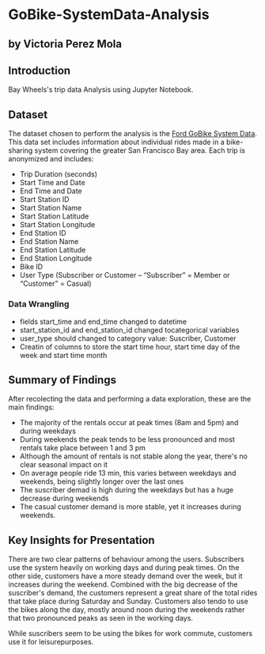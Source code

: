 # GoBike-SystemData-Analysis
## by Victoria Perez Mola

## Introduction
Bay Wheels's trip data Analysis using Jupyter Notebook.


## Dataset
The dataset chosen to perform the analysis is the [Ford GoBike System Data](https://www.lyft.com/bikes/bay-wheels/system-data).
This data set includes information about individual rides made in a bike-sharing system covering the greater San Francisco Bay area.
Each trip is anonymized and includes:
* Trip Duration (seconds)
* Start Time and Date
* End Time and Date
* Start Station ID
* Start Station Name
* Start Station Latitude
* Start Station Longitude
* End Station ID
* End Station Name
* End Station Latitude
* End Station Longitude
* Bike ID
* User Type (Subscriber or Customer – “Subscriber” = Member or “Customer” = Casual)

### Data Wrangling 
- fields start_time and end_time changed to datetime
- start_station_id and end_station_id changed tocategorical variables
- user_type should changed to category value: Suscriber, Customer
- Creatin of columns to store the start time hour, start time day of the week and start time month

## Summary of Findings
After recolecting the data and performing a data exploration, these are the main findings:

* The majority of the rentals occur at peak times (8am and 5pm) and during weekdays
* During weekends the peak tends to be less pronounced and most rentals take place between 1 and 3 pm
* Although the amount of rentals is not stable along the year, there's no clear seasonal impact on it
* On average people ride 13 min, this varies between weekdays and weekends, being slightly longer over the last ones
* The suscriber demad is high during the weekdays but has a huge decrease during weekends
* The casual customer demand is more stable, yet it increases during weekends. 


## Key Insights for Presentation

There are two clear patterns of behaviour among the users. Subscribers use the system heavily on working days and during peak times.
On the other side, customers have a more steady demand over the week, but it increases during the weekend. 
Combined with the big decrease of the suscriber's demand, the customers represent a great share of the total rides that take place during Saturday and Sunday. 
Customers also tendo to use the bikes along the day, mostly around noon during the weekends rather that two pronounced peaks as seen in the working days. 

While suscribers seem to be using the bikes for work commute, customers use it for leisurepurposes. 